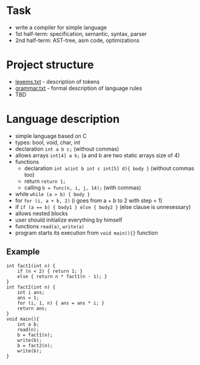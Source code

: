 # Task

* write a compiler for simple language
* 1st half-term: specification, semantic, syntax, parser
* 2nd half-term: AST-tree, asm code, optimizations

# Project structure
* [lexems.txt](../master/lexems.txt) - description of tokens
* [grammar.txt](../master/grammar.txt) - formal description of language rules
* TBD

# Language description
* simple language based on C
* types: bool, void, char, int
* declaration 
   `int a b c;` (without commas)
* allows arrays 
   `int[4] a b;` (a and b are two static arrays size of 4)
* functions 
   * declaration `int a(int b int c int[5] d){ body }` (without commas too)
   * return `return 1;`
   * calling `b = func(n, i, j, 14);` (with commas)
* while
  `while (a > b) { body }`
* for
  `for (i, a + b, 2)` (i goes from a + b to 2 with step = 1)
* if
  `if (a == b) { body1 } else { body2 }` (else clause is unnesessary)
* allows nested blocks
* user should initialize everything by himself
* functions `read(a)`, `write(a)`
* program starts its execution from `void main(){}` function

## Example
```
int fact1(int n) {
	if (n < 2) { return 1; }
	else { return n * fact1(n - 1); }
}
int fact2(int n) {
	int i ans;
	ans = 1;
	for (i, 1, n) { ans = ans * i; }
	return ans;
}
void main(){
	int a b;
	read(n);
	b = fact1(n);
	write(b);
	b = fact2(n);
	write(b);
}
```
